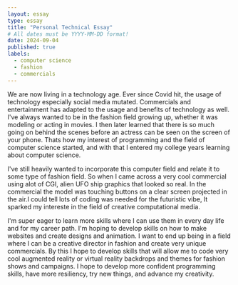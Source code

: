 ```yaml
---
layout: essay
type: essay
title: "Personal Technical Essay"
# All dates must be YYYY-MM-DD format!
date: 2024-09-04
published: true
labels:
  - computer science
  - fashion
  - commercials
---
```



We are now living in a technology age. Ever since Covid hit, the usage of technology especially social media mutated. Commercials and entertainment has adapted to the usage and benefits of technology as well. I've always wanted to be in the fashion field growing up, whether it was modeling or acting in movies. I then later learned that there is so much going on behind the scenes before an actress can be seen on the screen of your phone. Thats how my interest of programming and the field of computer science started, and with that I entered my college years learning about computer science. 

I've still heavily wanted to incorporate this computer field and relate it to some type of fashion field. So when I came across a very cool commercial using alot of CGI, alien UFO ship graphics that looked so real. In the commercial the model was touching buttons on a clear screen projected in the air.I could tell lots of coding was needed for the futuristic vibe, It sparked my intereste in the field of creative computational media. 

I'm super eager to learn more skills where I can use them in every day life and for my career path. I'm hoping to develop skills on how to make websites and create designs and animation. I want to end up being in a field where I can be a creative director in fashion and create very unique commercials. By this I hope to develop skills that will allow me to code very cool augmented reality or virtual reality backdrops and themes for fashion shows and campaigns. I hope to develop more confident programming skills, have more resiliency, try new things, and advance my creativity.

